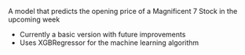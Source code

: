 A model that predicts the opening price of a Magnificent 7 Stock in the upcoming week
- Currently a basic version with future improvements
- Uses XGBRegressor for the machine learning algorithm
